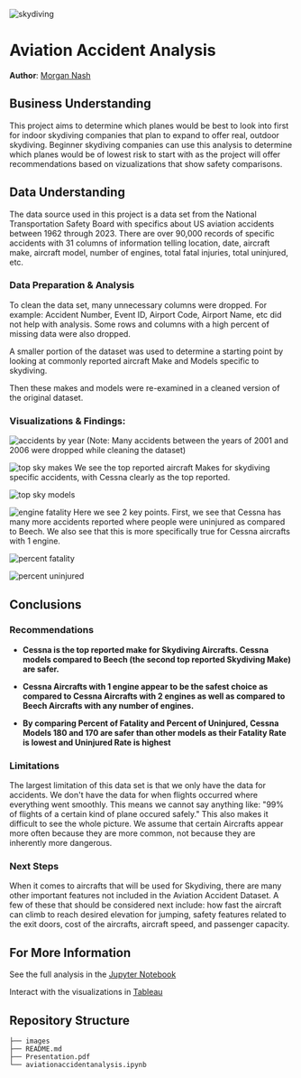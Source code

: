![skydiving](images/skydiving.png)

# Aviation Accident Analysis
**Author**: [Morgan Nash](mailto:morganmichellenash@gmail.com)

## Business Understanding
This project aims to determine which planes would be best to look into first for indoor skydiving companies that plan to expand to offer real, outdoor skydiving. Beginner skydiving companies can use this analysis to determine which planes would be of lowest risk to start with as the project will offer recommendations based on vizualizations that show safety comparisons.

## Data Understanding
The data source used in this project is a data set from the National Transportation Safety Board with specifics about US aviation accidents between 1962 through 2023. There are over 90,000 records of specific accidents with 31 columns of information telling location, date, aircraft make, aircraft model, number of engines, total fatal injuries, total uninjured, etc. 


### Data Preparation & Analysis
To clean the data set, many unnecessary columns were dropped. For example: Accident Number, Event ID, Airport Code, Airport Name, etc did not help with analysis. Some rows and columns with a high percent of missing data were also dropped.

A smaller portion of the dataset was used to determine a starting point by looking at commonly reported aircraft Make and Models specific to skydiving. 

Then these makes and models were re-examined in a cleaned version of the original dataset. 

### Visualizations & Findings: 
![accidents by year](images/visualizations/accidents.by.year.png)
(Note: Many accidents between the years of 2001 and 2006 were dropped while cleaning the dataset)

![top sky makes](images/visualizations/top.sky.makes.png)
We see the top reported aircraft Makes for skydiving specific accidents, with Cessna clearly as the top reported.

![top sky models](images/visualizations/top.sky.models.png)

![engine fatality](images/visualizations/enginefatality.png)
Here we see 2 key points. First, we see that Cessna has many more accidents reported where people were uninjured as compared to Beech. We also see that this is more specifically true for Cessna aircrafts with 1 engine.

![percent fatality](images/visualizations/percent.fatality.png)

![percent uninjured](images/visualizations/percent.uninjured.png)

## Conclusions

### Recommendations
- **Cessna is the top reported make for Skydiving Aircrafts. Cessna models compared to Beech (the second top reported Skydiving Make) are safer.**

- **Cessna Aircrafts with 1 engine appear to be the safest choice as compared to Cessna Aircrafts with 2 engines as well as compared to Beech Aircrafts with any number of engines.**

- **By comparing Percent of Fatality and Percent of Uninjured, Cessna Models 180 and 170 are safer than other models as their Fatality Rate is lowest and Uninjured Rate is highest**

### Limitations
The largest limitation of this data set is that we only have the data for accidents. We don't have the data for when flights occurred where everything went smoothly. This means we cannot say anything like: "99% of flights of a certain kind of plane occured safely." This also makes it difficult to see the whole picture. We assume that certain Aircrafts appear more often because they are more common, not because they are inherently more dangerous. 


### Next Steps
When it comes to aircrafts that will be used for Skydiving, there are many other important features not included in the Aviation Accident Dataset. A few of these that should be considered next include: how fast the aircraft can climb to reach desired elevation for jumping, safety features related to the exit doors, cost of the aircrafts, aircraft speed, and passenger capacity.

## For More Information

See the full analysis in the [Jupyter Notebook](./aviationaccidentanalysis.ipynb) 

Interact with the visualizations in [Tableau](https://public.tableau.com/app/profile/morgan.nash/viz/AviationAccidentsSkydiving/AviationAccidentsSkydiving#1)

## Repository Structure

```
├── images
├── README.md
├── Presentation.pdf
└── aviationaccidentanalysis.ipynb
```
